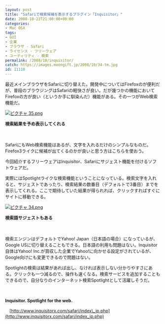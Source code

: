 ```yaml
---
layout: post
title: "Safariで検索候補を表示するプラグイン「Inquisitor」"
date: 2008-10-22T21:00:00+09:00
categories:
- Mac OSX
tags: 
- GUI
- 企業
- ブラウザ - Safari
- ライセンス - フリーウェア
- ユーティリティ - 検索
permalink: /2008/10/inquisitor/
catch: https://images.moongift.jp/2008/10/34-tm.jpg
id: 11110
---
```

最近メインブラウザをSafariに切り替えた。開発中についてはFirefoxのが便利だが、普段のブラウジングはSafariの軽快さが良い。だが幾つかの機能においてFirefoxの方が良い（というか手に馴染んだ）機能がある。その一つがWeb検索機能だ。

  

[![ピクチャ 35.png](https://images.moongift.jp/2008/10/35-tm.jpg)](https://images.moongift.jp/2008/10/35.png)  
  
**検索結果を予め表示してくれる**

  

　

  

SafariにもWeb検索機能はあるが、文字を入れるだけのシンプルなものだ。Firefox3ライクに候補が出てくるのかが良いと思う方はこちらを使おう。

  

今回紹介するフリーウェアはInquisitor、Safariにサジェスト機能を付けるソフトウェアだ。

  
  
<!--more-->  

実際にはSpotlightライクな検索機能ということになっている。検索文字を入れると、サジェストであったり、検索結果の数番目（デフォルトで3番目）までを表示してくれる。ここで期待していた結果が得られれば、クリックすればすぐにサイトに移動できる。

  

[![ピクチャ 34.png](https://images.moongift.jp/2008/10/34-tm.jpg)](https://images.moongift.jp/2008/10/34.png)  
  
**検索語サジェストもある**

  

　

  

検索エンジンはデフォルトでYahoo! Japan（日本語の場合）になっているが、Google USに切り替えることもできる。日本語の利用も問題はない。Inquisitor自体はYahoo! Inc.が買収した企業でYahoo!に向かせる設定がされているが、Google向けにも変更できるので問題はない。

  

Spotlightの検索は結果があれば出し、なければ表示しない分かりやすさにある。クリックも一つ減るので、操作も速くなる。検索サービスを追加することもできるので、自分なりのインターネット検索Spotlightとして活躍しそうだ。

  

　

  

**Inquisitor. Spotlight for the web.**  
  
　[http://www.inquisitorx.com/safari/index\_jp.php](http://www.inquisitorx.com/safari/index_jp.php)

  
